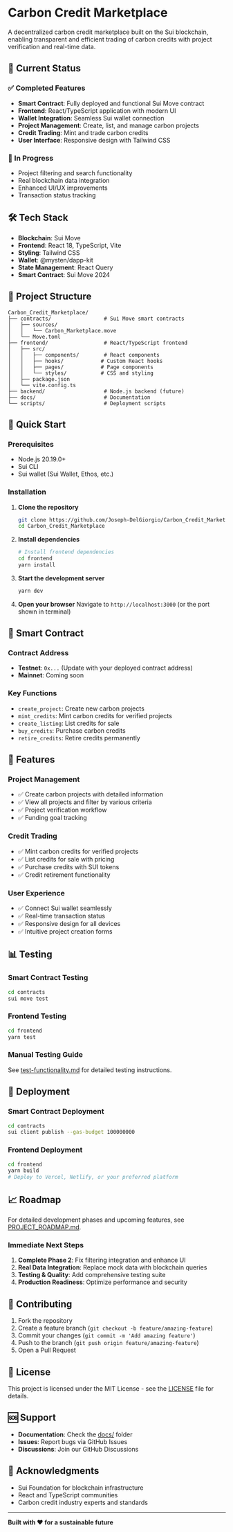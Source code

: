# Carbon Credit Marketplace

A decentralized carbon credit marketplace built on the Sui blockchain, enabling transparent and efficient trading of carbon credits with project verification and real-time data.

## 🚀 Current Status

### ✅ Completed Features
- **Smart Contract**: Fully deployed and functional Sui Move contract
- **Frontend**: React/TypeScript application with modern UI
- **Wallet Integration**: Seamless Sui wallet connection
- **Project Management**: Create, list, and manage carbon projects
- **Credit Trading**: Mint and trade carbon credits
- **User Interface**: Responsive design with Tailwind CSS

### 🔧 In Progress
- Project filtering and search functionality
- Real blockchain data integration
- Enhanced UI/UX improvements
- Transaction status tracking

## 🛠️ Tech Stack

- **Blockchain**: Sui Move
- **Frontend**: React 18, TypeScript, Vite
- **Styling**: Tailwind CSS
- **Wallet**: @mysten/dapp-kit
- **State Management**: React Query
- **Smart Contract**: Sui Move 2024

## 📁 Project Structure

```
Carbon_Credit_Marketplace/
├── contracts/                 # Sui Move smart contracts
│   ├── sources/
│   │   └── Carbon_Marketplace.move
│   └── Move.toml
├── frontend/                  # React/TypeScript frontend
│   ├── src/
│   │   ├── components/        # React components
│   │   ├── hooks/            # Custom React hooks
│   │   ├── pages/            # Page components
│   │   └── styles/           # CSS and styling
│   ├── package.json
│   └── vite.config.ts
├── backend/                   # Node.js backend (future)
├── docs/                      # Documentation
└── scripts/                   # Deployment scripts
```

## 🚀 Quick Start

### Prerequisites
- Node.js 20.19.0+
- Sui CLI
- Sui wallet (Sui Wallet, Ethos, etc.)

### Installation

1. **Clone the repository**
   ```bash
   git clone https://github.com/Joseph-DelGiorgio/Carbon_Credit_Marketplace.git
   cd Carbon_Credit_Marketplace
   ```

2. **Install dependencies**
   ```bash
   # Install frontend dependencies
   cd frontend
   yarn install
   ```

3. **Start the development server**
   ```bash
   yarn dev
   ```

4. **Open your browser**
   Navigate to `http://localhost:3000` (or the port shown in terminal)

## 🔗 Smart Contract

### Contract Address
- **Testnet**: `0x...` (Update with your deployed contract address)
- **Mainnet**: Coming soon

### Key Functions
- `create_project`: Create new carbon projects
- `mint_credits`: Mint carbon credits for verified projects
- `create_listing`: List credits for sale
- `buy_credits`: Purchase carbon credits
- `retire_credits`: Retire credits permanently

## 🎯 Features

### Project Management
- ✅ Create carbon projects with detailed information
- ✅ View all projects and filter by various criteria
- ✅ Project verification workflow
- ✅ Funding goal tracking

### Credit Trading
- ✅ Mint carbon credits for verified projects
- ✅ List credits for sale with pricing
- ✅ Purchase credits with SUI tokens
- ✅ Credit retirement functionality

### User Experience
- ✅ Connect Sui wallet seamlessly
- ✅ Real-time transaction status
- ✅ Responsive design for all devices
- ✅ Intuitive project creation forms

## 📊 Testing

### Smart Contract Testing
```bash
cd contracts
sui move test
```

### Frontend Testing
```bash
cd frontend
yarn test
```

### Manual Testing Guide
See [test-functionality.md](test-functionality.md) for detailed testing instructions.

## 🚀 Deployment

### Smart Contract Deployment
```bash
cd contracts
sui client publish --gas-budget 100000000
```

### Frontend Deployment
```bash
cd frontend
yarn build
# Deploy to Vercel, Netlify, or your preferred platform
```

## 📈 Roadmap

For detailed development phases and upcoming features, see [PROJECT_ROADMAP.md](PROJECT_ROADMAP.md).

### Immediate Next Steps
1. **Complete Phase 2**: Fix filtering integration and enhance UI
2. **Real Data Integration**: Replace mock data with blockchain queries
3. **Testing & Quality**: Add comprehensive testing suite
4. **Production Readiness**: Optimize performance and security

## 🤝 Contributing

1. Fork the repository
2. Create a feature branch (`git checkout -b feature/amazing-feature`)
3. Commit your changes (`git commit -m 'Add amazing feature'`)
4. Push to the branch (`git push origin feature/amazing-feature`)
5. Open a Pull Request

## 📝 License

This project is licensed under the MIT License - see the [LICENSE](LICENSE) file for details.

## 🆘 Support

- **Documentation**: Check the [docs/](docs/) folder
- **Issues**: Report bugs via GitHub Issues
- **Discussions**: Join our GitHub Discussions

## 🎉 Acknowledgments

- Sui Foundation for blockchain infrastructure
- React and TypeScript communities
- Carbon credit industry experts and standards

---

**Built with ❤️ for a sustainable future** 
